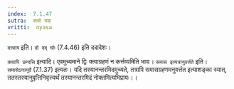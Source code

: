 ```yaml
---
index:  7.1.47
sutra:  क्त्वो यक्
vritti:  nyasa
---
```


`दत्त्वाय` इति। `दो दद् घोः` (7.4.46) इति ददादेशः।

`क्त्वापि छन्दसि` इत्यादि। एवमुच्यमाने द्विः क्त्वाग्रहणं न कर्त्तव्यमिति भावः। `समास इत्यत्रानुवर्त्तते` इति। `समासेऽनञ्पूर्वे` (7.1.37) इत्यतः। यदि तस्यानन्तरमिदमुच्यते, तत्रापि समासग्रहणमनुवर्त्तत इत्याशङ्का स्यात्, ततस्तस्यानुवृत्तिनिवृत्त्यर्थं तस्यानन्तरमिदं नोक्तमित्यभिप्रायः।।

